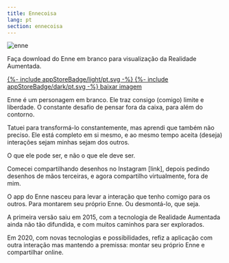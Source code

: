 ```yaml
---
title: Ennecoisa
lang: pt
section: ennecoisa
---
```

<div class="gsm-enne">
  <div class="gsm-enne__img">
    <img src="{{ "/assets/images/ennecoisa.png" | relative_url }}" alt="enne">
    <p class="gsm-enne__img__subtitle">
      Faça download do Enne em branco para visualização da Realidade Aumentada.
    </p>
    <div>
      <a class="gsm-enne__img__appstore _light" href="#">
        {%- include appStoreBadge/light/pt.svg -%}
      </a>
      <a class="gsm-enne__img__appstore _dark" href="#">
        {%- include appStoreBadge/dark/pt.svg -%}
      </a>
      <a class="gsm-enne__img__download" href="{{ "/assets/images/ennecoisa.png" | relative_url }}" download="ennecoisa">baixar imagem</a>
    </div>
  </div>
  <div class="gsm-enne__description">
    <p>
      Enne é um personagem em branco. Ele traz consigo (comigo) limite e liberdade. O constante desafio de pensar fora da caixa, para além do contorno.
    </p>
    <p>
      Tatuei para transformá-lo constantemente, mas aprendi que também não preciso. Ele está completo em si mesmo, e ao mesmo tempo aceita (deseja) interações sejam minhas sejam dos outros.
    </p>
    <p>
      O que ele pode ser, e não o que ele deve ser.
    </p>
    <p>
      Comecei compartilhando desenhos no Instagram [link], depois pedindo desenhos de mãos terceiras, e agora compartilho virtualmente, fora de mim.
    </p>
    <p>
      O app do Enne nasceu para levar a interação que tenho comigo para os outros. Para montarem seu próprio Enne. Ou desmontá-lo, que seja.
    </p>
    <p>
      A primeira versão saiu em 2015, com a tecnologia de Realidade Aumentada ainda não tão difundida, e com muitos caminhos para ser explorados.
    </p>
    <p>
      Em 2020, com novas tecnologias e possibilidades, refiz a aplicação com outra interação mas mantendo a premissa: montar seu próprio Enne e compartilhar online.
    </p>
  </div>
</div>